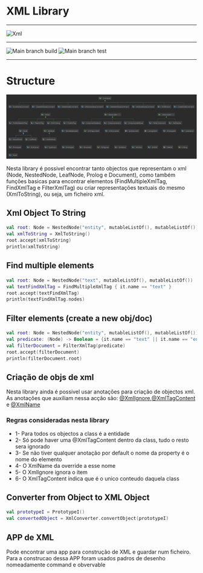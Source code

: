 # XML Library

---

![Xml](https://cdn.iconscout.com/icon/free/png-256/xml-file-2330558-1950399.png)

---

![Main branch build](https://github.com/jmamarques/xml_library_pa/actions/workflows/ci_kotlin.yml/badge.svg?branch=main)
![Main branch test](https://github.com/jmamarques/xml_library_pa/actions/workflows/test_kotlin.yml/badge.svg?branch=main)

---
# Structure

![structure](XmlLibrary.png)

Nesta library é possivel encontrar tanto objectos que representam o xml (Node, NestedNode, LeafNode, Prolog e Document), como também funções basicas para encontrar elementos (FindMultipleXmlTag, FindXmlTag e FilterXmlTag) ou criar representações textuais do mesmo (XmlToString), ou seja, um ficheiro xml. 

## Xml Object To String

```kotlin
val root: Node = NestedNode("entity", mutableListOf(), mutableListOf())
val xmlToString = XmlToString()
root.accept(xmlToString)
println(xmlToString)
```

## Find multiple elements

```kotlin
val root: Node = NestedNode("text", mutableListOf(), mutableListOf())
val textFindXmlTag = FindMultipleXmlTag { it.name == "text" }
root.accept(textFindXmlTag)
println(textFindXmlTag.nodes)
```

## Filter elements (create a new obj/doc)

```kotlin
val root: Node = NestedNode("entity", mutableListOf(), mutableListOf())
val predicate: (Node) -> Boolean = {it.name == "text" || it.name == "entity" }
val filterDocument = FilterXmlTag(predicate)
root.accept(filterDocument)
println(filterDocument.root)
```

## Criação de objs de xml
Nesta library ainda é possivel usar anotações para criação de objectos xml.
As anotações que auxiliam nessa acção são: [@XmlIgnore](src/main/kotlin/annotations/XmlIgnore.kt),[@XmlTagContent](src/main/kotlin/annotations/XmlTagContent.kt) e [@XmlName](src/main/kotlin/annotations/XmlName.kt)

### Regras consideradas nesta library

* 1- Para todos os objectos a class é a entidade
* 2- Só pode haver uma @XmlTagContent dentro da class, tudo o resto sera ignorado
* 3- Se não tiver qualquer anotação por default o nome da property é o nome do elemento
* 4- O XmlName da override a esse nome
* 5- O XmlIgnore ignora o item
* 6- O XmlTagContent indica que é o unico conteudo daquela class

## Converter from Object to XML Object
```kotlin
val prototypeI = PrototypeI()
val convertedObject = XmlConverter.convertObject(prototypeI)
```

## APP de XML 

Pode encontrar uma app para construção de XML e guardar num ficheiro. Para a construcao dessa APP foram usados padros de desenho nomeadamente command e obvervable
